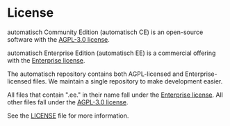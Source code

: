 # License

automatisch Community Edition (automatisch CE) is an open-source software with the [AGPL-3.0 license](https://github.com/automatisch/automatisch/blob/main/LICENSE.agpl).

automatisch Enterprise Edition (automatisch EE) is a commercial offering with the [Enterprise license](https://github.com/automatisch/automatisch/blob/main/LICENSE.enterprise).

The automatisch repository contains both AGPL-licensed and Enterprise-licensed files. We maintain a single repository to make development easier.

All files that contain ".ee." in their name fall under the [Enterprise license](https://github.com/automatisch/automatisch/blob/main/LICENSE.enterprise). All other files fall under the [AGPL-3.0 license](https://github.com/automatisch/automatisch/blob/main/LICENSE.agpl).

See the [LICENSE](https://github.com/automatisch/automatisch/blob/main/LICENSE) file for more information.
